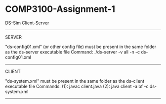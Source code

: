 # COMP3100-Assignment-1
DS-Sim Client-Server 

--------------------------------------------------------------------------------------------------------------------
SERVER

"ds-config01.xml" (or other config file) must be present in the same folder as the ds-server executable file
Command:
./ds-server -v all -n -c ds-config01.xml

--------------------------------------------------------------------------------------------------------------------
CLIENT

"ds-system.xml" must be present in the same folder as the ds-client executable file
Commands:
(1): javac client.java
(2): java client -a bf -c ds-system.xml

--------------------------------------------------------------------------------------------------------------------
